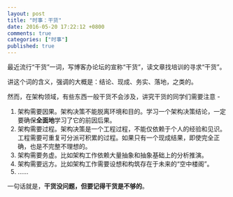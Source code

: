 ```yaml
---
layout: post
title: "时事：干货"
date: 2016-05-20 17:22:12 +0800
comments: true
categories: ["时事"]
published: true
---
```


最近流行“干货”一词，写博客办论坛的宣称“干货”，读文章找培训的寻求“干货”。

<!--more-->

讲这个词的含义，强调的大概是：结论、现成、务实、落地，之类的。

然而，在架构领域，有些东西一般干货不会涉及，讲究干货的同学们需要注意 - 

1. 架构需要因果。架构决策不能脱离环境和目的。学习一个架构决策结论，一定要确保**全面地**学习了它的前因后果。
2. 架构需要过程。架构决策是一个工程过程，不能仅依赖于个人的经验和见识。工程需要可重复可分派可积累的过程。如果只有一个现成结果，即使完全正确，也是不完整不理想的。
3. 架构需要务虚。比如架构工作依赖大量抽象和抽象基础上的分析推演。
4. 架构需要远方。比如架构工作需要设想和构筑存在于未来的“空中楼阁”。
5. ……

一句话就是，**干货没问题，但要记得干货是不够的**。

